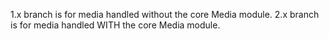 1.x branch is for media handled without the core Media module.
2.x branch is for media handled WITH the core Media module.